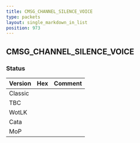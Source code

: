 ```yaml
---
title: CMSG_CHANNEL_SILENCE_VOICE
type: packets
layout: single_markdown_in_list
position: 973
---
```


## CMSG_CHANNEL_SILENCE_VOICE

### Status

Version | Hex | Comment
---------- | ---------- | ---------- 
Classic |  |  
TBC |  |  
WotLK |  |  
Cata |  |  
MoP |  |  